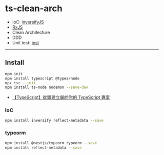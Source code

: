 ts-clean-arch
===

- IoC: [InversifyJS](https://github.com/inversify/InversifyJS)
- [RxJS](https://rxjs.dev/)
- Clean Architecture
- DDD
- Unit test: [jest](https://jestjs.io/)

---

## Install



```sh
npm init
npm install typescript @types/node
npx tsc --init
npm install ts-node nodemon --save-dev
```

- [【TypeScript】從頭建立屬於你的 TypeScript 專案](https://nijialin.com/2020/09/19/how-to-build-typescript/)


### IoC

```sh
npm install inversify reflect-metadata --save
```

### typeorm

```sh
npm install @nestjs/typeorm typeorm --save
npm install reflect-metadata --save
```